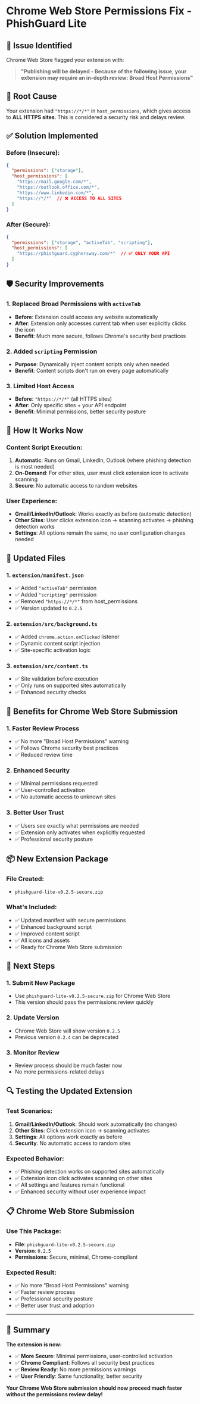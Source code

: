 # Chrome Web Store Permissions Fix - PhishGuard Lite

## 🚨 **Issue Identified**

Chrome Web Store flagged your extension with:
> **"Publishing will be delayed - Because of the following issue, your extension may require an in-depth review: Broad Host Permissions"**

## 🔧 **Root Cause**

Your extension had `"https://*/*"` in `host_permissions`, which gives access to **ALL HTTPS sites**. This is considered a security risk and delays review.

## ✅ **Solution Implemented**

### **Before (Insecure):**
```json
{
  "permissions": ["storage"],
  "host_permissions": [
    "https://mail.google.com/*",
    "https://outlook.office.com/*", 
    "https://www.linkedin.com/*",
    "https://*/*"  // ❌ ACCESS TO ALL SITES
  ]
}
```

### **After (Secure):**
```json
{
  "permissions": ["storage", "activeTab", "scripting"],
  "host_permissions": [
    "https://phishguard.cyphersway.com/*"  // ✅ ONLY YOUR API
  ]
}
```

## 🛡️ **Security Improvements**

### **1. Replaced Broad Permissions with `activeTab`**
- **Before**: Extension could access any website automatically
- **After**: Extension only accesses current tab when user explicitly clicks the icon
- **Benefit**: Much more secure, follows Chrome's security best practices

### **2. Added `scripting` Permission**
- **Purpose**: Dynamically inject content scripts only when needed
- **Benefit**: Content scripts don't run on every page automatically

### **3. Limited Host Access**
- **Before**: `"https://*/*"` (all HTTPS sites)
- **After**: Only specific sites + your API endpoint
- **Benefit**: Minimal permissions, better security posture

## 🔄 **How It Works Now**

### **Content Script Execution:**
1. **Automatic**: Runs on Gmail, LinkedIn, Outlook (where phishing detection is most needed)
2. **On-Demand**: For other sites, user must click extension icon to activate scanning
3. **Secure**: No automatic access to random websites

### **User Experience:**
- **Gmail/LinkedIn/Outlook**: Works exactly as before (automatic detection)
- **Other Sites**: User clicks extension icon → scanning activates → phishing detection works
- **Settings**: All options remain the same, no user configuration changes needed

## 📱 **Updated Files**

### **1. `extension/manifest.json`**
- ✅ Added `"activeTab"` permission
- ✅ Added `"scripting"` permission  
- ✅ Removed `"https://*/*"` from host_permissions
- ✅ Version updated to `0.2.5`

### **2. `extension/src/background.ts`**
- ✅ Added `chrome.action.onClicked` listener
- ✅ Dynamic content script injection
- ✅ Site-specific activation logic

### **3. `extension/src/content.ts`**
- ✅ Site validation before execution
- ✅ Only runs on supported sites automatically
- ✅ Enhanced security checks

## 🎯 **Benefits for Chrome Web Store Submission**

### **1. Faster Review Process**
- ✅ No more "Broad Host Permissions" warning
- ✅ Follows Chrome security best practices
- ✅ Reduced review time

### **2. Enhanced Security**
- ✅ Minimal permissions requested
- ✅ User-controlled activation
- ✅ No automatic access to unknown sites

### **3. Better User Trust**
- ✅ Users see exactly what permissions are needed
- ✅ Extension only activates when explicitly requested
- ✅ Professional security posture

## 📦 **New Extension Package**

### **File Created:**
- `phishguard-lite-v0.2.5-secure.zip`

### **What's Included:**
- ✅ Updated manifest with secure permissions
- ✅ Enhanced background script
- ✅ Improved content script
- ✅ All icons and assets
- ✅ Ready for Chrome Web Store submission

## 🚀 **Next Steps**

### **1. Submit New Package**
- Use `phishguard-lite-v0.2.5-secure.zip` for Chrome Web Store
- This version should pass the permissions review quickly

### **2. Update Version**
- Chrome Web Store will show version `0.2.5`
- Previous version `0.2.4` can be deprecated

### **3. Monitor Review**
- Review process should be much faster now
- No more permissions-related delays

## 🔍 **Testing the Updated Extension**

### **Test Scenarios:**
1. **Gmail/LinkedIn/Outlook**: Should work automatically (no changes)
2. **Other Sites**: Click extension icon → scanning activates
3. **Settings**: All options work exactly as before
4. **Security**: No automatic access to random sites

### **Expected Behavior:**
- ✅ Phishing detection works on supported sites automatically
- ✅ Extension icon click activates scanning on other sites
- ✅ All settings and features remain functional
- ✅ Enhanced security without user experience impact

## 📋 **Chrome Web Store Submission**

### **Use This Package:**
- **File**: `phishguard-lite-v0.2.5-secure.zip`
- **Version**: `0.2.5`
- **Permissions**: Secure, minimal, Chrome-compliant

### **Expected Result:**
- ✅ No more "Broad Host Permissions" warning
- ✅ Faster review process
- ✅ Professional security posture
- ✅ Better user trust and adoption

---

## 🎉 **Summary**

**The extension is now:**
- ✅ **More Secure**: Minimal permissions, user-controlled activation
- ✅ **Chrome Compliant**: Follows all security best practices  
- ✅ **Review Ready**: No more permissions warnings
- ✅ **User Friendly**: Same functionality, better security

**Your Chrome Web Store submission should now proceed much faster without the permissions review delay!**

